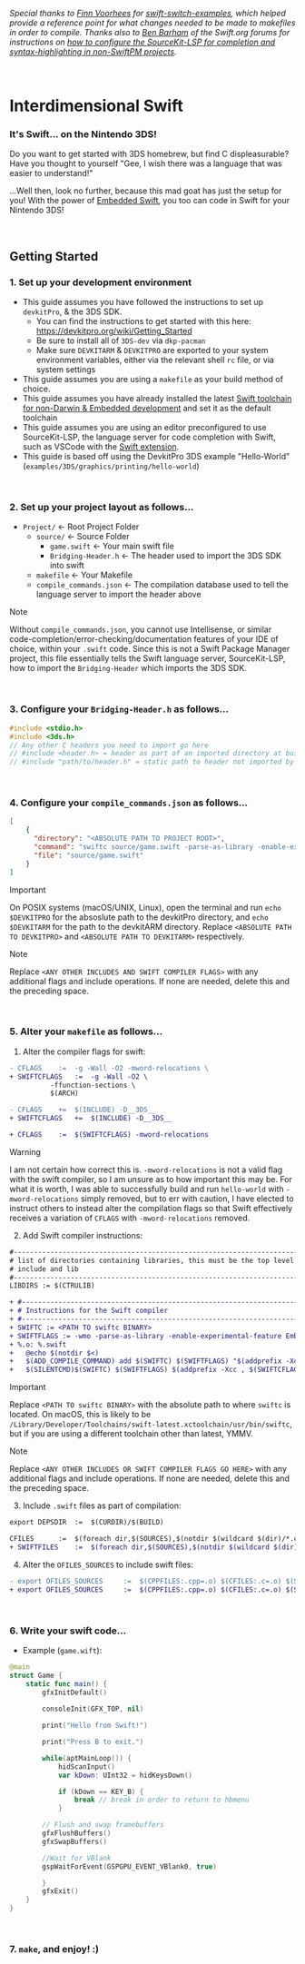 *Special thanks to [Finn Voorhees](https://github.com/finnvoor) for [swift-switch-examples](https://github.com/finnvoor/swift-switch-examples), which helped provide a reference point for what changes needed to be made to makefiles in order to compile. Thanks also to [Ben Barham](https://forums.swift.org/u/bnbarham) of the Swift.org forums for instructions on [how to configure the SourceKit-LSP for completion and syntax-highlighting in non-SwiftPM projects](https://forums.swift.org/t/vscode-bridging-headers-with-intellisense-in-simple-embedded-project/78470/2).*

&nbsp;

# Interdimensional Swift
### It's Swift... on the Nintendo 3DS!

Do you want to get started with 3DS homebrew, but find C displeasurable? Have you thought to yourself "Gee, I wish there was a language that was easier to understand!"

...Well then, look no further, because this mad goat has just the setup for you! With the power of [Embedded Swift](https://github.com/swiftlang/swift-evolution/blob/main/visions/embedded-swift.md), you too can code in Swift for your Nintendo 3DS!

&nbsp;

## Getting Started
### 1. Set up your development environment
- This guide assumes you have followed the instructions to set up `devkitPro`, & the 3DS SDK.
  - You can find the instructions to get started with this here: https://devkitpro.org/wiki/Getting_Started
  - Be sure to install all of `3DS-dev` via `dkp-pacman`
  - Make sure `DEVKITARM` & `DEVKITPRO` are exported to your system environment variables, either via the relevant shell `rc` file, or via system settings
- This guide assumes you are using a `makefile` as your build method of choice.
- This guide assumes you have already installed the latest [Swift toolchain for non-Darwin & Embedded development](https://www.swift.org/install) and set it as the default toolchain
- This guide assumes you are using an editor preconfigured to use SourceKit-LSP, the language server for code completion with Swift, such as VSCode with the [Swift extension](https://marketplace.visualstudio.com/items?itemName=swiftlang.swift-vscode).
- This guide is based off using the DevkitPro 3DS example "Hello-World" (`examples/3DS/graphics/printing/hello-world`)

&nbsp;

### 2. Set up your project layout as follows...
  - `Project/` ← Root Project Folder
    - `source/` ← Source Folder
      - `game.swift` ← Your main swift file
      - `Bridging-Header.h` ← The header used to import the 3DS SDK into swift
    - `makefile` ← Your Makefile
    - `compile_commands.json` ← The compilation database used to tell the language server to import the header above
> [!NOTE]
> Without `compile_commands.json`, you cannot use Intellisense, or similar code-completion/error-checking/documentation features of your IDE of choice, within your `.swift` code. Since this is not a Swift Package Manager project, this file essentially tells the Swift language server, SourceKit-LSP, how to import the `Bridging-Header` which imports the 3DS SDK.

&nbsp;

### 3. Configure your `Bridging-Header.h` as follows...
```h
#include <stdio.h>
#include <3ds.h>
// Any other C headers you need to import go here
// #include <header.h> = header as part of an imported directory at build time
// #include "path/to/header.h" = static path to header not imported by directory
```

&nbsp;

### 4. Configure your `compile_commands.json` as follows...
```json
[
    {
      "directory": "<ABSOLUTE PATH TO PROJECT ROOT>",
      "command": "swiftc source/game.swift -parse-as-library -enable-experimental-feature Embedded -target armv6-none-none-eabi -no-allocations -import-objc-header source/Bridging-Header.h -I <ABSOLUTE PATH TO DEVKITARM>/include -I <ABSOLUTE PATH TO DEVKITARM>/arm-none-eabi/include -I <ABSOLUTE PATH TO DEVKITPRO>/libctru/include <ANY OTHER INCLUDES AND SWIFT COMPILER FLAGS>",
      "file": "source/game.swift"
    }
]
```
> [!IMPORTANT]
> On POSIX systems (macOS/UNIX, Linux), open the terminal and run `echo $DEVKITPRO` for the absoslute path to the devkitPro directory, and `echo $DEVKITARM` for the path to the devkitARM directory. Replace `<ABSOLUTE PATH TO DEVKITPRO>` and `<ABSOLUTE PATH TO DEVKITARM>` respectively.


> [!NOTE]
> Replace `<ANY OTHER INCLUDES AND SWIFT COMPILER FLAGS>` with any additional flags and include operations. If none are needed, delete this and the preceding space.

&nbsp;

### 5. Alter your `makefile` as follows...
  1. Alter the compiler flags for swift:
  ```diff
- CFLAGS	:=	-g -Wall -O2 -mword-relocations \
+ SWIFTCFLAGS	:=	-g -Wall -O2 \
			-ffunction-sections \
			$(ARCH)

- CFLAGS	+=	$(INCLUDE) -D__3DS__
+ SWIFTCFLAGS	+=	$(INCLUDE) -D__3DS__

+ CFLAGS	:=	$(SWIFTCFLAGS) -mword-relocations
```
> [!WARNING]  
> I am not certain how correct this is. `-mword-relocations` is not a valid flag with the swift compiler, so I am unsure as to how important this may be. For what it is worth, I was able to successfully build and run `hello-world` with `-mword-relocations` simply removed, but to err with caution, I have elected to instruct others to instead alter the compilation flags so that Swift effectively receives a variation of `CFLAGS` with `-mword-relocations` removed.
  2. Add Swift compiler instructions:
```diff
#---------------------------------------------------------------------------------
# list of directories containing libraries, this must be the top level containing
# include and lib
#---------------------------------------------------------------------------------
LIBDIRS	:= $(CTRULIB)

+ #---------------------------------------------------------------------------------
+ # Instructions for the Swift compiler
+ #---------------------------------------------------------------------------------
+ SWIFTC := <PATH TO swiftc BINARY>
+ SWIFTFLAGS := -wmo -parse-as-library -enable-experimental-feature Embedded -target armv6-none-none-eabi -no-allocations -import-objc-header ../$(SOURCES)/Bridging-Header.h -I $(DEVKITARM)/include -I $(DEVKITARM)/arm-none-eabi/include -I $(DEVKITPRO)/libctru/include <ANY OTHER INCLUDES OR SWIFT COMPILER FLAGS GO HERE>
+ %.o: %.swift
+ 	@echo $(notdir $<)
+ 	$(ADD_COMPILE_COMMAND) add $(SWIFTC) $(SWIFTFLAGS) "$(addprefix -Xcc , $(C_FLAGS)) -c $< -o $@" $<
+ 	$(SILENTCMD)$(SWIFTC) $(SWIFTFLAGS) $(addprefix -Xcc , $(SWIFTCFLAGS)) -c $< -o $@ $(ERROR_FILTER)
```
> [!IMPORTANT]
> Replace `<PATH TO swiftc BINARY>` with the absolute path to where `swiftc` is located. On macOS, this is likely to be `/Library/Developer/Toolchains/swift-latest.xctoolchain/usr/bin/swiftc`, but if you are using a different toolchain other than latest, YMMV.

> [!NOTE]
> Replace `<ANY OTHER INCLUDES OR SWIFT COMPILER FLAGS GO HERE>` with any additional flags and include operations. If none are needed, delete this and the preceding space.
  3. Include `.swift` files as part of compilation:
```diff
export DEPSDIR	:=	$(CURDIR)/$(BUILD)

CFILES		:=	$(foreach dir,$(SOURCES),$(notdir $(wildcard $(dir)/*.c)))
+ SWIFTFILES	:=	$(foreach dir,$(SOURCES),$(notdir $(wildcard $(dir)/*.swift)))
```
  4. Alter the `OFILES_SOURCES` to include swift files:
```diff
- export OFILES_SOURCES 	:=	$(CPPFILES:.cpp=.o) $(CFILES:.c=.o) $(SFILES:.s=.o)
+ export OFILES_SOURCES 	:=	$(CPPFILES:.cpp=.o) $(CFILES:.c=.o) $(SFILES:.s=.o) $(SWIFTFILES:.swift=.o)
```

&nbsp;

### 6. Write your swift code...
  - Example (`game.wift`):
```Swift
@main
struct Game {
    static func main() {
        gfxInitDefault()
        
        consoleInit(GFX_TOP, nil)

    	print("Hello from Swift!")

	    print("Press B to exit.")

        while(aptMainLoop()) {
            hidScanInput()
            var kDown: UInt32 = hidKeysDown()

            if (kDown == KEY_B) { 
                break // break in order to return to hbmenu
            }

		// Flush and swap framebuffers
		gfxFlushBuffers()
		gfxSwapBuffers()

		//Wait for VBlank
		gspWaitForEvent(GSPGPU_EVENT_VBlank0, true)

        }
        gfxExit()
    }
}
```

&nbsp;

### 7. `make`, and enjoy! :)

